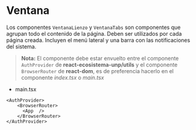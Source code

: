# Ventana
Los componentes `VentanaLienzo` y `VentanaTabs` son componentes que agrupan todo el contenido de la página.
Deben ser utilizados por cada página creada. Incluyen el menú lateral y una barra con las notificaciones del sistema.

> **Nota:** El componente debe estar envuelto entre el componente `AuthProvider` de **react-ecosistema-unp/utils** y el componente `BrowserRouter` de **react-dom**, es de preferencia hacerlo en el componente *index.tsx* o *main.tsx*

- main.tsx
```
<AuthProvider>
    <BrowserRouter>
      <App  />
    </BrowserRouter>
</AuthProvider>
```